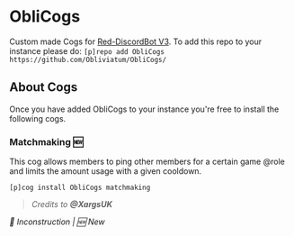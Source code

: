 # ObliCogs
Custom made Cogs for [Red-DiscordBot V3](https://github.com/Cog-Creators/Red-DiscordBot/tree/V3/develop).
To add this repo to your instance please do: `[p]repo add ObliCogs https://github.com/Obliviatum/ObliCogs/`

## About Cogs
Once you have added ObliCogs to your instance you're free to install the following cogs.

### Matchmaking 🆕
This cog allows members to ping other members for a certain game @role and limits the amount usage with a given cooldown.

`[p]cog install ObliCogs matchmaking`

> _Credits to **@XargsUK**_



_🚧 Inconstruction | 🆕 New_
